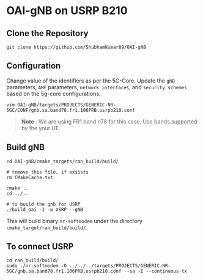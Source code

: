 # OAI-gNB on USRP B210

## Clone the Repository

```
git clone https://github.com/ShubhamKumar89/OAI-gNB
```

## Configuration 

 Change value of the identifiers as per the 5G-Core. Update the `gNB` parameters, `AMF` parameters, `network interfaces`, and `security schemes` based on the 5g-core configurations.

```
vim OAI-gNB/targets/PROJECTS/GENERIC-NR-5GC/CONF/gnb.sa.band78.fr1.106PRB.usrpb210.conf
```

>**Note** :
>We are using FR1 band n78 for this case. Use bands supported by the your UE.
 
 ## Build gNB

```
cd OAI-gNB/cmake_targets/ran_build/build/

# remove this file, if exsists
rm CMakeCache.txt

cmake ..
cd ../..

# to build the gnb for USRP
./build_oai -I -w USRP --gNB
```

This will build binary `nr-softmodem` under the directory `cmake_target/ran_build/build/`.

## To connect USRP

```
cd ran_build/build/
sudo ./nr-softmodem -O ../../../targets/PROJECTS/GENERIC-NR-5GC/gnb.sa.band78.fr1.106PRB.usrpb210.conf --sa -E --continuous-tx
```
